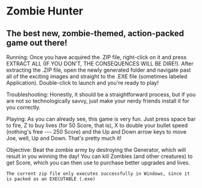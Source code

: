 # Zombie Hunter


## The best new, zombie-themed, action-packed game out there!

Running:
Once you have acquired the .ZIP file, right-click on it and press EXTRACT ALL (IF YOU DON'T, THE CONSEQUENCES WILL BE DIRE!).
After extracting the .ZIP file, open the newly generated folder and navigate past all of the exciting images and straight to the
.EXE file (sometimes labeled Application). Double-click to launch and you're ready to play!

Troubleshooting:
Honestly, it should be a straightforward process, but if you are not so technologically savvy, just make your nerdy friends
install it for you correctly. 

Playing:
As you can already see, this game is very fun. 
Just press space bar to fire, Z to buy lives (for 50 Score, that is), X to double your bullet speed (nothing's free --- 250 Score)
and the Up and Down arrow keys to move Joe, well, Up and Down. That's pretty much it!

Objective:
Beat the zombie army by destroying the Generator, which will result in you winning the day! You can kill Zombies (and other
creatures) to get Score, which you can then use to purchase better upgrades and lives. 

```
The current zip file only executes successfully in Windows, since it is packed as an EXECUTABLE (.exe)
```
